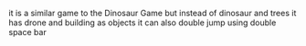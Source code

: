 it is a similar game to the Dinosaur Game but instead of dinosaur and trees it has drone and building as objects
it can also double jump using double space bar
